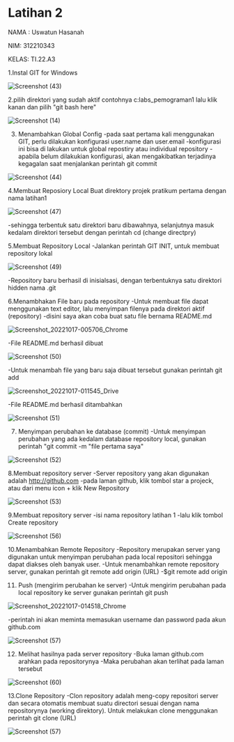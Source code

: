 # Latihan 2
NAMA : Uswatun Hasanah

NIM: 312210343

KELAS: TI.22.A3

1.Instal GIT for Windows

![Screenshot (43)](https://user-images.githubusercontent.com/115516474/196048215-92493a22-8ea6-44a2-8e08-3bb377a06607.png)


2.pilih direktori yang sudah aktif contohnya c:labs_pemograman1 lalu klik kanan dan pilih "git bash here"

![Screenshot (14)](https://user-images.githubusercontent.com/115516474/196048963-7154374b-649e-4b28-b56b-2d4860a68520.png)


3. Menambahkan Global Config 
-pada saat pertama kali menggunakan GIT, perlu dilakukan konfigurasi user.name dan user.email
-konfigurasi ini bisa di lakukan untuk global repostiry atau individual repository
-apabila belum dilakukian konfigurasi, akan mengakibatkan terjadinya kegagalan saat menjalankan perintah git commit

![Screenshot (44)](https://user-images.githubusercontent.com/115516474/196048820-d941206a-bf9b-45e1-be60-9dec6da56b7b.png)


4.Membuat Reposiory Local
Buat direktory projek pratikum pertama dengan nama latihan1

![Screenshot (47)](https://user-images.githubusercontent.com/115516474/196049957-008dfee1-302a-48fe-89d6-57c7f1bfe418.png)

-sehingga terbentuk satu direktori baru dibawahnya, selanjutnya masuk kedalam direktori tersebut dengan perintah cd (change directpry)


5.Membuat Repository Local
-Jalankan perintah GIT INIT, untuk membuat repository lokal

![Screenshot (49)](https://user-images.githubusercontent.com/115516474/196050423-d77c6ade-54a5-4fe2-b4a7-2fa6b2373442.png)

-Repository baru berhasil di inisialsasi, dengan terbentuknya satu direktori hidden nama .git


6.Menambhakan File baru pada repository
-Untuk membuat file dapat menggunakan text editor, lalu menyimpan filenya pada direktori aktif (repository)
-disini saya akan coba buat satu file bernama README.md

![Screenshot_20221017-005706_Chrome](https://user-images.githubusercontent.com/115516474/196050885-53c78d3d-a1be-4d00-b868-067a54ba7a98.jpg)

-File README.md berhasil dibuat

![Screenshot (50)](https://user-images.githubusercontent.com/115516474/196051163-4897c32d-3ab8-4714-a95e-399b9e852d30.png)

-Untuk menambah file yang baru saja dibuat tersebut gunakan perintah git add

![Screenshot_20221017-011545_Drive](https://user-images.githubusercontent.com/115516474/196051439-845a351d-b8b7-4d24-9671-abf8ea25b1a8.jpg)

-File README.md berhasil ditambahkan

![Screenshot (51)](https://user-images.githubusercontent.com/115516474/196051531-58e547f9-7ebe-4c91-bc21-2fef31902ab1.png)


7. Menyimpan perubahan ke database (commit)
-Untuk menyimpan perubahan yang ada kedalam database repository local, gunakan perintah "git commit -m "file pertama saya"

![Screenshot (52)](https://user-images.githubusercontent.com/115516474/196051938-2ab2a12d-d69a-4a28-ad30-966d91005864.png)


8.Membuat repository server
-Server repository yang akan digunakan adalah http://github.com
-pada laman github, klik tombol star a projeck, atau dari menu icon + klik New Repository

![Screenshot (53)](https://user-images.githubusercontent.com/115516474/196052189-7679a6a7-9a9d-4897-87f0-c943a8b9e888.png)


9.Membuat repository server
-isi nama repository latihan 1
-lalu klik tombol Create repository

![Screenshot (56)](https://user-images.githubusercontent.com/115516474/196052405-59e6e0ff-0eb2-478c-8aa3-c44601887de8.png)


10.Menambahkan Remote Repository 
-Repository merupakan server yang digunakan untuk menyimpan perubahan pada local repositori sehingga dapat diakses oleh banyak user. 
-Untuk menambahkan remote repository server, gunakan perintah git remote add origin (URL)
-$git remote add origin


11. Push (mengirim perubahan ke server)
-Untuk mengirim perubahan pada local repository ke server gunakan perintah git push

![Screenshot_20221017-014518_Chrome](https://user-images.githubusercontent.com/115516474/196053107-48d20ace-5fba-407d-bfc6-8b25e9525d68.jpg)

-perintah ini akan meminta memasukan username dan password pada akun github.com

![Screenshot (57)](https://user-images.githubusercontent.com/115516474/196053285-b4872689-6d0d-442c-ad39-72a63ba002de.png)


12. Melihat hasilnya pada server repository
-Buka laman github.com arahkan pada repositorynya
-Maka perubahan akan terlihat pada laman tersebut

![Screenshot (60)](https://user-images.githubusercontent.com/115516474/196053489-1a6f5461-4376-42f8-b021-0035b5de6faf.png)


13.Clone Repository
-Clon repository adalah meng-copy repositori server dan secara otomatis membuat suatu directori sesuai dengan nama repositorynya 
(working direktory). Untuk melakukan clone menggunakan perintah git clone (URL)

![Screenshot (57)](https://user-images.githubusercontent.com/115516474/196053689-7111490c-a4d7-4b1b-95e4-e5c503bb8155.png)



